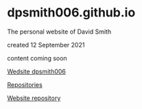 
# dpsmith006.github.io
The personal website of David Smith

created 12 September 2021

content coming soon

[Wedsite dpsmith006](http://dpsmith006.github.io)

[Repositories](https://github.com/dpsmith006)

[Website repository](https://github.com/dpsmith006/dpsmith006.github.io)
